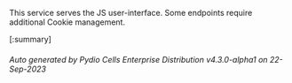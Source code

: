 






This service serves the JS user-interface. Some endpoints require additional Cookie management.

[:summary]

###### Auto generated by Pydio Cells Enterprise Distribution v4.3.0-alpha1 on 22-Sep-2023
